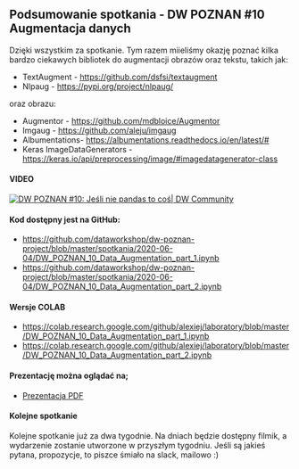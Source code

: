 ## Podsumowanie spotkania - DW POZNAN #10 Augmentacja danych


Dzięki wszystkim za spotkanie.  Tym razem miieliśmy okazję poznać kilka bardzo ciekawych bibliotek do augmentacji obrazów oraz tekstu, takich jak:

* TextAugment - https://github.com/dsfsi/textaugment
* Nlpaug - https://pypi.org/project/nlpaug/

oraz obrazu:

*  Augmentor - https://github.com/mdbloice/Augmentor
*  Imgaug - https://github.com/aleju/imgaug
*  Albumentations- https://albumentations.readthedocs.io/en/latest/#
*  Keras ImageDataGenerators - https://keras.io/api/preprocessing/image/#imagedatagenerator-class

#### VIDEO

[![DW POZNAN #10: Jeśli nie pandas to coś| DW Community
](http://img.youtube.com/vi/A0fnRB_Kt7k/0.jpg)](https://youtu.be/A0fnRB_Kt7k)


#### Kod dostępny jest na GitHub:

* https://github.com/dataworkshop/dw-poznan-project/blob/master/spotkania/2020-06-04/DW_POZNAN_10_Data_Augmentation_part_1.ipynb
* https://github.com/dataworkshop/dw-poznan-project/blob/master/spotkania/2020-06-04/DW_POZNAN_10_Data_Augmentation_part_2.ipynb

#### Wersje COLAB

* https://colab.research.google.com/github/alexiej/laboratory/blob/master/DW_POZNAN_10_Data_Augmentation_part_1.ipynb
* https://colab.research.google.com/github/alexiej/laboratory/blob/master/DW_POZNAN_10_Data_Augmentation_part_2.ipynb

#### Prezentację można oglądać na;

* [Prezentacja PDF](https://github.com/dataworkshop/dw-poznan-project/blob/master/spotkania/2020-06-04/DW_POZNAN_10_PREZENTACJA.pdf)

#### Kolejne spotkanie

Kolejne spotkanie już za dwa tygodnie. Na dniach będzie dostępny filmik, a wydarzenie zostanie utworzone w przyszłym tygodniu. Jeśli są jakieś pytana, propozycje, to piszce śmiało na slack, mailowo :) 
